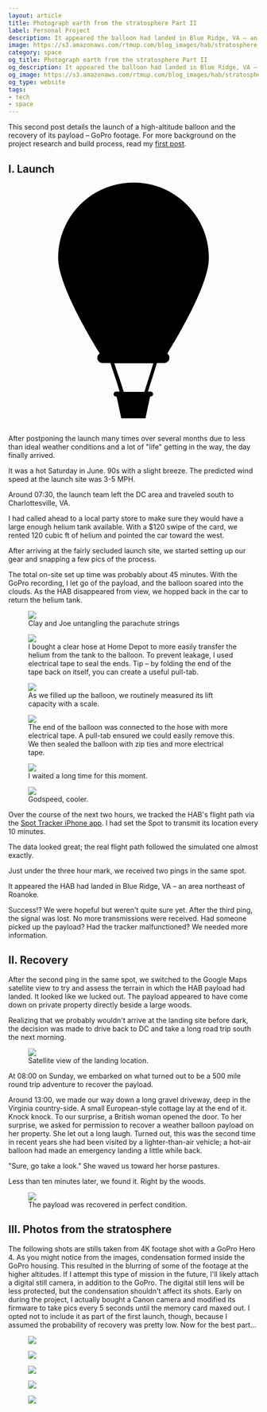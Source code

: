 ```yaml
---
layout: article
title: Photograph earth from the stratosphere Part II
label: Personal Project
description: It appeared the balloon had landed in Blue Ridge, VA – an area northeast of Roanoke. Success!? We were hopeful but weren't quite sure yet. After the third ping, the signal was lost. No more transmissions were received. Had someone picked up the payload? Had the tracker malfunctioned? We needed more information.
image: https://s3.amazonaws.com/rtmup.com/blog_images/hab/stratosphere_5.jpg
category: space
og_title: Photograph earth from the stratosphere Part II
og_description: It appeared the balloon had landed in Blue Ridge, VA – an area northeast of Roanoke. Success!? We were hopeful but weren't quite sure yet. After the third ping, the signal was lost. No more transmissions were received. Had someone picked up the payload? Had the tracker malfunctioned? We needed more information.
og_image: https://s3.amazonaws.com/rtmup.com/blog_images/hab/stratosphere_5.jpg
og_type: website
tags: 
- tech
- space
---
```


This second post details the launch of a high-altitude balloon and the recovery of its payload – GoPro footage. For more background on the project research and build process, read my <a href="{{ site.baseurl }}{% link _projects/space/2016-06-23-hab-part-1.md %}">first post</a>.  

<h2> I. Launch 
<?xml version="1.0" encoding="utf-8"?>
<svg version="1.1" id="Layer_1" xmlns="http://www.w3.org/2000/svg" xmlns:xlink="http://www.w3.org/1999/xlink" x="0px" y="0px"
viewBox="0 0 92 92" class="page-title-svg" style="enable-background:new 0 0 92 92;" xml:space="preserve">
<path d="M58.4,65.6c7.4-12.1,15.3-27,15.3-35.2C73.7,15.1,61.3,2.7,46,2.7S18.3,15.1,18.3,30.3c0,8.2,7.9,23.1,15.3,35.2
c-0.6,0.3-0.9,0.9-0.9,1.6c0,1.1,0.9,1.9,1.9,1.9h2.9c0.5,1.4,0.9,2.8,1.4,4.2c0.7,2.1,1.4,4.2,2,6.3h-1.3c-0.5,0-0.9,0.4-0.9,0.9
c0,0.5,0.4,0.9,0.9,0.9h0.2l1.7,8h8.9l1.7-8h0.2c0.5,0,0.9-0.4,0.9-0.9c0-0.5-0.4-0.9-0.9-0.9h-1c0.5-1.6,1-3.1,1.5-4.7
c0.6-1.9,1.2-3.9,1.8-5.8h2.7c1.1,0,1.9-0.9,1.9-1.9C59.3,66.5,58.9,65.9,58.4,65.6z M51.6,74.5c-0.5,1.7-1.1,3.4-1.6,5.1h-7.6
c-0.7-2.3-1.4-4.5-2.2-6.7c-0.4-1.3-0.8-2.5-1.3-3.8h14.4C52.7,70.9,52.2,72.8,51.6,74.5z"/>
</svg>
</h2>
After postponing the launch many times over several months due to less than ideal weather conditions and a lot of "life" getting in the way, the day finally arrived.

It was a hot Saturday in June. 90s with a slight breeze. The predicted wind speed at the launch site was 3-5 MPH.

Around 07:30, the launch team left the DC area and traveled south to Charlottesville, VA.

I had called ahead to a local party store to make sure they would have a large enough helium tank available. With a $120 swipe of the card, we rented 120 cubic ft of helium and pointed the car toward the west.

After arriving at the fairly secluded launch site, we started setting up our gear and snapping a few pics of the process.

The total on-site set up time was probably about 45 minutes. With the GoPro recording, I let go of the payload, and the balloon soared into the clouds. As the HAB disappeared from view, we hopped back in the car to return the helium tank.

<figure class="medium-figure">
	<img src="https://s3.amazonaws.com/rtmup.com/blog_images/hab/parachute.jpg">
	<figcaption>Clay and Joe untangling the parachute strings</figcaption>
</figure>

<figure class="medium-figure">
	<img src="https://s3.amazonaws.com/rtmup.com/blog_images/hab/helium.jpg">
	<figcaption>I bought a clear hose at Home Depot to more easily transfer the helium from the tank to the balloon. To prevent leakage, I used electrical tape to seal the ends. Tip – by folding the end of the tape back on itself, you can create a useful pull-tab.</figcaption>
</figure>

<figure class="medium-figure">
	<img src="https://s3.amazonaws.com/rtmup.com/blog_images/hab/filling_up.jpg">
	<figcaption>As we filled up the balloon, we routinely measured its lift capacity with a scale.</figcaption>
</figure>

<figure class="medium-figure">
	<img src="https://s3.amazonaws.com/rtmup.com/blog_images/hab/filling_up_2.jpg">
	<figcaption>The end of the balloon was connected to the hose with more electrical tape. A pull-tab ensured we could easily remove this. We then sealed the balloon with zip ties and more electrical tape.</figcaption>
</figure>

<figure class="medium-figure">
	<img src="https://s3.amazonaws.com/rtmup.com/blog_images/hab/launch.jpg">
	<figcaption>I waited a long time for this moment.</figcaption>
</figure>

<figure class="medium-figure">
	<img src="https://s3.amazonaws.com/rtmup.com/blog_images/hab/launch_2.jpg">
	<figcaption>Godspeed, cooler.</figcaption>
</figure>

Over the course of the next two hours, we tracked the HAB's flight path via the <a href="https://itunes.apple.com/us/app/the-spot-app/id787229677?mt=8">Spot Tracker iPhone app</a>. I had set the Spot to transmit its location every 10 minutes.

The data looked great; the real flight path followed the simulated one almost exactly.

Just under the three hour mark, we received two pings in the same spot.

It appeared the HAB had landed in Blue Ridge, VA – an area northeast of Roanoke.

Success!? We were hopeful but weren't quite sure yet. After the third ping, the signal was lost. No more transmissions were received. Had someone picked up the payload? Had the tracker malfunctioned? We needed more information.

## II. Recovery

After the second ping in the same spot, we switched to the Google Maps satellite view to try and assess the terrain in which the HAB payload had landed. It looked like we lucked out. The payload appeared to have come down on private property directly beside a large woods.

Realizing that we probably wouldn't arrive at the landing site before dark, the decision was made to drive back to DC and take a long road trip south the next morning.

<figure>
	<img src="https://s3.amazonaws.com/rtmup.com/blog_images/hab/landing_site.jpg">
	<figcaption>Satellite view of the landing location.</figcaption>
</figure>

At 08:00 on Sunday, we embarked on what turned out to be a 500 mile round trip adventure to recover the payload.

Around 13:00, we made our way down a long gravel driveway, deep in the Virginia country-side. A small European-style cottage lay at the end of it. Knock knock. To our surprise, a British woman opened the door. To her surprise, we asked for permission to recover a weather balloon payload on her property.
She let out a long laugh. Turned out, this was the second time in recent years she had been visited by a lighter-than-air vehicle; a hot-air balloon had made an emergency landing a little while back.

"Sure, go take a look." She waved us toward her horse pastures.

Less than ten minutes later, we found it. Right by the woods.

<figure>
	<img src="https://s3.amazonaws.com/rtmup.com/blog_images/hab/landing.jpg">
	<figcaption>The payload was recovered in perfect condition.</figcaption>
</figure>

## III. Photos from the stratosphere

The following shots are stills taken from 4K footage shot with a GoPro Hero 4.
As you might notice from the images, condensation formed inside the GoPro housing. This resulted in the blurring of some of the footage at the higher altitudes.
If I attempt this type of mission in the future, I'll likely attach a digital still camera, in addition to the GoPro. The digital still lens will be less protected, but the condensation shouldn't affect its shots.
Early on during the project, I actually bought a Canon camera and modified its firmware to take pics every 5 seconds until the memory card maxed out. I opted not to include it as part of the first launch, though, because I assumed the probability of recovery was pretty low.
Now for the best part...

<figure class="medium-figure">
	<img src="https://s3.amazonaws.com/rtmup.com/blog_images/hab/stratosphere_1.jpg">
</figure>

<figure class="medium-figure">
	<img src="https://s3.amazonaws.com/rtmup.com/blog_images/hab/stratosphere_2.jpg">
</figure>

<figure class="medium-figure">
	<img src="https://s3.amazonaws.com/rtmup.com/blog_images/hab/stratosphere_3.jpg">
</figure>

<figure class="medium-figure">
	<img src="https://s3.amazonaws.com/rtmup.com/blog_images/hab/stratosphere_4.jpg">
</figure>

<figure class="medium-figure">
	<img src="https://s3.amazonaws.com/rtmup.com/blog_images/hab/stratosphere_5.jpg">
</figure>
